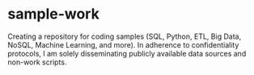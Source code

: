 # sample-work
Creating a repository for coding samples (SQL, Python, ETL, Big Data, NoSQL, Machine Learning, and more). 
In adherence to confidentiality protocols, I am solely disseminating publicly available data sources and non-work scripts.
